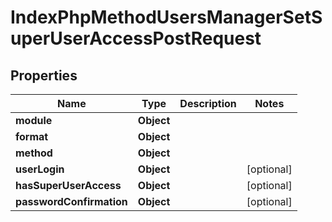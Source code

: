 

# IndexPhpMethodUsersManagerSetSuperUserAccessPostRequest


## Properties

| Name | Type | Description | Notes |
|------------ | ------------- | ------------- | -------------|
|**module** | **Object** |  |  |
|**format** | **Object** |  |  |
|**method** | **Object** |  |  |
|**userLogin** | **Object** |  |  [optional] |
|**hasSuperUserAccess** | **Object** |  |  [optional] |
|**passwordConfirmation** | **Object** |  |  [optional] |



